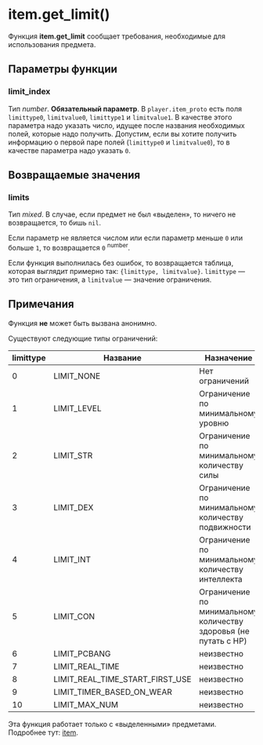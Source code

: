 # item.get_limit()
Функция **item.get_limit** сообщает требования, необходимые для использования предмета.

## Параметры функции
### limit_index
Тип *number*. **Обязательный параметр**. В `player.item_proto` есть поля `limittype0`, `limitvalue0`, `limittype1` и `limitvalue1`. В качестве этого параметра надо указать число, идущее после названия необходимых полей, которые надо получить. Допустим, если вы хотите получить информацию о первой паре полей (`limittype0` и `limitvalue0`), то в качестве параметра надо указать `0`.

## Возвращаемые значения
### limits
Тип *mixed*. В случае, если предмет не был &laquo;выделен&raquo;, то ничего не возвращается, то бишь `nil`.

Если параметр не является числом или если параметр меньше `0` или больше `1`, то возвращается `0` <sup>number</sup>.

Если функция выполнилась без ошибок, то возвращается таблица, которая выглядит примерно так: `{limittype, limitvalue}`. `limittype` &mdash; это тип ограничения, а `limitvalue` &mdash; значение ограничения.

## Примечания
Функция **не** может быть вызвана анонимно.

Существуют следующие типы ограничений:

| limittype | Название | Назначение |
| --- | --- | --- |
| 0 | LIMIT_NONE | Нет ограничений |
| 1 | LIMIT_LEVEL | Ограничение по минимальному уровню |
| 2 | LIMIT_STR | Ограничение по минимальному количеству силы |
| 3 | LIMIT_DEX | Ограничение по минимальному количеству подвижности |
| 4 | LIMIT_INT | Ограничение по минимальному количеству интеллекта |
| 5 | LIMIT_CON | Ограничение по минимальному количеству здоровья (не путать с HP) |
| 6 | LIMIT_PCBANG | неизвестно |
| 7 | LIMIT_REAL_TIME | неизвестно |
| 8 | LIMIT_REAL_TIME_START_FIRST_USE | неизвестно |
| 9 | LIMIT_TIMER_BASED_ON_WEAR | неизвестно |
| 10 | LIMIT_MAX_NUM | неизвестно |Эта функция работает только с &laquo;выделенными&raquo; предметами. Подробнее тут: [item](../item).